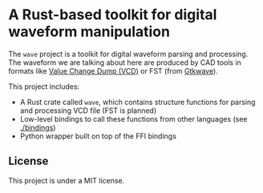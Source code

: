 # A Rust-based toolkit for digital waveform manipulation

The `wave` project is a toolkit for digital waveform parsing and processing.
The waveform we are talking about here are produced by CAD tools in formats
like [Value Change Dump (VCD)](https://en.wikipedia.org/wiki/Value_change_dump)
or FST (from [Gtkwave](http://gtkwave.sourceforge.net/)).

This project includes:

* A Rust crate called `wave`, which contains structure functions for parsing and processing VCD file (FST is planned)
* Low-level bindings to call these functions from other languages (see [./bindings](./bindings))
* Python wrapper built on top of the FFI bindings

## License

This project is under a MIT license.
